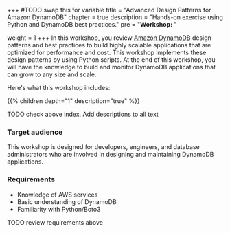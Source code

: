 +++
#TODO swap this for variable
title = "Advanced Design Patterns for Amazon DynamoDB"
chapter = true
description = "Hands-on exercise using Python and DynamoDB best practices."
pre = "<b>Workshop: </b>"

weight = 1
+++
In this workshop, you review [Amazon DynamoDB](https://docs.aws.amazon.com/amazondynamodb/latest/developerguide/Introduction.html) design patterns and best practices to build highly scalable applications that are optimized for performance and cost. This workshop implements these design patterns by using Python scripts. At the end of this workshop, you will have the knowledge to build and monitor DynamoDB applications that can grow to any size and scale.

Here's what this workshop includes:

{{% children  depth="1" description="true" %}}

TODO check above index. Add descriptions to all text

### Target audience

This workshop is designed for developers, engineers, and database administrators who are involved in designing and maintaining DynamoDB applications.

### Requirements
- Knowledge of AWS services
- Basic understanding of DynamoDB
- Familiarity with Python/Boto3


TODO review requirements above
